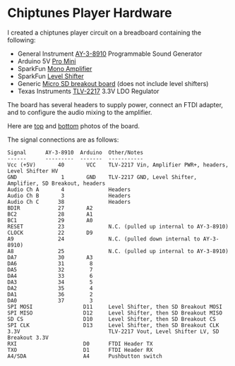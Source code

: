 Chiptunes Player Hardware
=========================

I created a chiptunes player circuit on a breadboard containing the following:
- General Instrument [AY-3-8910][1] Programmable Sound Generator
- Arduino 5V [Pro Mini][2]
- SparkFun [Mono Amplifier][3]
- SparkFun [Level Shifter][4]
- Generic [Micro SD breakout board][5] (does not include level shifters)
- Texas Instruments [TLV-2217][6] 3.3V LDO Regulator

The board has several headers to supply power, connect an FTDI adapter, and to configure the audio mixing to the amplifier.

Here are [top][7] and [bottom][8] photos of the board.

The signal connections are as follows:

```
Signal      AY-3-8910  Arduino  Other/Notes
------      ---------  -------  -----------
Vcc (+5V)       40       VCC    TLV-2217 Vin, Amplifier PWR+, headers, Level Shifter HV
GND              1       GND    TLV-2217 GND, Level Shifter, Amplifier, SD Breakout, headers
Audio Ch A       4              Headers
Audio Ch B       3              Headers
Audio Ch C      38              Headers
BDIR            27       A2
BC2             28       A1
BC1             29       A0
RESET           23              N.C. (pulled up internal to AY-3-8910)
CLOCK           22       D9
A9              24              N.C. (pulled down internal to AY-3-8910)
A8              25              N.C. (pulled up internal to AY-3-8910)
DA7             30       A3
DA6             31        8
DA5             32        7
DA4             33        6
DA3             34        5
DA2             35        4
DA1             36        2
DA0             37        3
SPI MOSI                D11     Level Shifter, then SD Breakout MOSI
SPI MISO                D12     Level Shifter, then SD Breakout MISO
SD CS                   D10     Level Shifter, then SD Breakout CS
SPI CLK                 D13     Level Shifter, then SD Breakout CLK
3.3V                            TLV-2217 Vout, Level Shifter LV, SD Breakout 3.3V
RXI                     D0      FTDI Header TX
TXO                     D1      FTDI Header RX
A4/SDA                  A4      Pushbutton switch
```


[1]: ../../README.md
[2]: https://www.sparkfun.com/products/11113
[3]: https://www.sparkfun.com/products/11044
[4]: https://www.sparkfun.com/products/12009
[5]: https://www.amazon.com/Module-Storage-Reader-Arduino-Memory/dp/B07YHGCC8C/ref=sr_1_8?dchild=1&keywords=micro-sd+breakout+board&qid=1614302508&sr=8-8
[6]: https://www.ti.com/lit/ds/symlink/tlv2217.pdf
[7]: ./ChiptunesPlayer-Top.jpg
[8]: ./ChiptunesPlayer-Bottom.jpg
